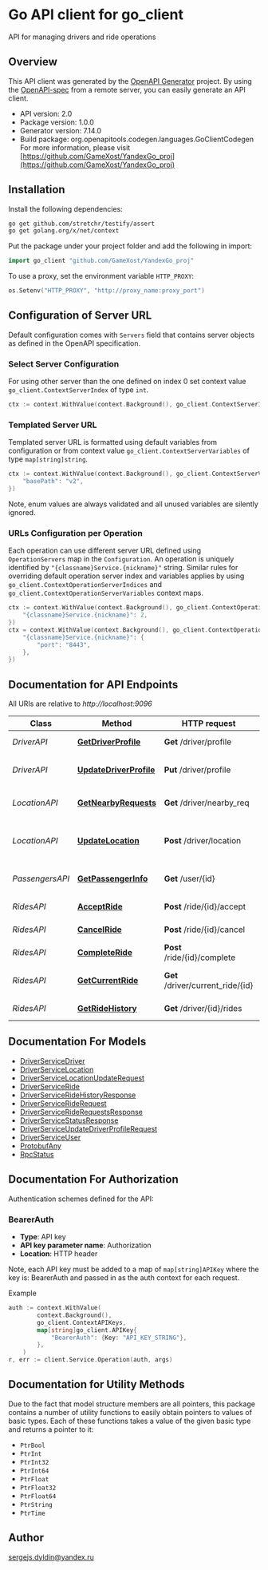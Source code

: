 # Go API client for go_client

API for managing drivers and ride operations

## Overview
This API client was generated by the [OpenAPI Generator](https://openapi-generator.tech) project.  By using the [OpenAPI-spec](https://www.openapis.org/) from a remote server, you can easily generate an API client.

- API version: 2.0
- Package version: 1.0.0
- Generator version: 7.14.0
- Build package: org.openapitools.codegen.languages.GoClientCodegen
For more information, please visit [https://github.com/GameXost/YandexGo_proj](https://github.com/GameXost/YandexGo_proj)

## Installation

Install the following dependencies:

```sh
go get github.com/stretchr/testify/assert
go get golang.org/x/net/context
```

Put the package under your project folder and add the following in import:

```go
import go_client "github.com/GameXost/YandexGo_proj"
```

To use a proxy, set the environment variable `HTTP_PROXY`:

```go
os.Setenv("HTTP_PROXY", "http://proxy_name:proxy_port")
```

## Configuration of Server URL

Default configuration comes with `Servers` field that contains server objects as defined in the OpenAPI specification.

### Select Server Configuration

For using other server than the one defined on index 0 set context value `go_client.ContextServerIndex` of type `int`.

```go
ctx := context.WithValue(context.Background(), go_client.ContextServerIndex, 1)
```

### Templated Server URL

Templated server URL is formatted using default variables from configuration or from context value `go_client.ContextServerVariables` of type `map[string]string`.

```go
ctx := context.WithValue(context.Background(), go_client.ContextServerVariables, map[string]string{
	"basePath": "v2",
})
```

Note, enum values are always validated and all unused variables are silently ignored.

### URLs Configuration per Operation

Each operation can use different server URL defined using `OperationServers` map in the `Configuration`.
An operation is uniquely identified by `"{classname}Service.{nickname}"` string.
Similar rules for overriding default operation server index and variables applies by using `go_client.ContextOperationServerIndices` and `go_client.ContextOperationServerVariables` context maps.

```go
ctx := context.WithValue(context.Background(), go_client.ContextOperationServerIndices, map[string]int{
	"{classname}Service.{nickname}": 2,
})
ctx = context.WithValue(context.Background(), go_client.ContextOperationServerVariables, map[string]map[string]string{
	"{classname}Service.{nickname}": {
		"port": "8443",
	},
})
```

## Documentation for API Endpoints

All URIs are relative to *http://localhost:9096*

Class | Method | HTTP request | Description
------------ | ------------- | ------------- | -------------
*DriverAPI* | [**GetDriverProfile**](docs/DriverAPI.md#getdriverprofile) | **Get** /driver/profile | Get driver profile
*DriverAPI* | [**UpdateDriverProfile**](docs/DriverAPI.md#updatedriverprofile) | **Put** /driver/profile | Update driver profile
*LocationAPI* | [**GetNearbyRequests**](docs/LocationAPI.md#getnearbyrequests) | **Get** /driver/nearby_req | Get nearby ride requests
*LocationAPI* | [**UpdateLocation**](docs/LocationAPI.md#updatelocation) | **Post** /driver/location | Update driver location (streaming)
*PassengersAPI* | [**GetPassengerInfo**](docs/PassengersAPI.md#getpassengerinfo) | **Get** /user/{id} | Get passenger information
*RidesAPI* | [**AcceptRide**](docs/RidesAPI.md#acceptride) | **Post** /ride/{id}/accept | Accept a ride
*RidesAPI* | [**CancelRide**](docs/RidesAPI.md#cancelride) | **Post** /ride/{id}/cancel | Cancel a ride
*RidesAPI* | [**CompleteRide**](docs/RidesAPI.md#completeride) | **Post** /ride/{id}/complete | Complete a ride
*RidesAPI* | [**GetCurrentRide**](docs/RidesAPI.md#getcurrentride) | **Get** /driver/current_ride/{id} | Get current ride information
*RidesAPI* | [**GetRideHistory**](docs/RidesAPI.md#getridehistory) | **Get** /driver/{id}/rides | Get driver&#39;s ride history


## Documentation For Models

 - [DriverServiceDriver](docs/DriverServiceDriver.md)
 - [DriverServiceLocation](docs/DriverServiceLocation.md)
 - [DriverServiceLocationUpdateRequest](docs/DriverServiceLocationUpdateRequest.md)
 - [DriverServiceRide](docs/DriverServiceRide.md)
 - [DriverServiceRideHistoryResponse](docs/DriverServiceRideHistoryResponse.md)
 - [DriverServiceRideRequest](docs/DriverServiceRideRequest.md)
 - [DriverServiceRideRequestsResponse](docs/DriverServiceRideRequestsResponse.md)
 - [DriverServiceStatusResponse](docs/DriverServiceStatusResponse.md)
 - [DriverServiceUpdateDriverProfileRequest](docs/DriverServiceUpdateDriverProfileRequest.md)
 - [DriverServiceUser](docs/DriverServiceUser.md)
 - [ProtobufAny](docs/ProtobufAny.md)
 - [RpcStatus](docs/RpcStatus.md)


## Documentation For Authorization


Authentication schemes defined for the API:
### BearerAuth

- **Type**: API key
- **API key parameter name**: Authorization
- **Location**: HTTP header

Note, each API key must be added to a map of `map[string]APIKey` where the key is: BearerAuth and passed in as the auth context for each request.

Example

```go
auth := context.WithValue(
		context.Background(),
		go_client.ContextAPIKeys,
		map[string]go_client.APIKey{
			"BearerAuth": {Key: "API_KEY_STRING"},
		},
	)
r, err := client.Service.Operation(auth, args)
```


## Documentation for Utility Methods

Due to the fact that model structure members are all pointers, this package contains
a number of utility functions to easily obtain pointers to values of basic types.
Each of these functions takes a value of the given basic type and returns a pointer to it:

* `PtrBool`
* `PtrInt`
* `PtrInt32`
* `PtrInt64`
* `PtrFloat`
* `PtrFloat32`
* `PtrFloat64`
* `PtrString`
* `PtrTime`

## Author

sergejs.dyldin@yandex.ru

